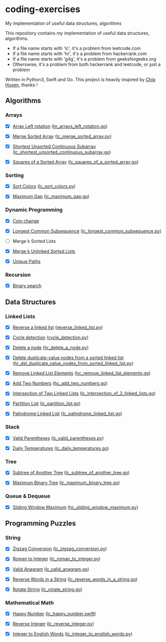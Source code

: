 # coding-exercises
My implementation of useful data structures, algorithms

This repository contains my implementation of useful data structures, algorithms.

- If a file name starts with 'lc', it's a problem from leetcode.com
- If a file name starts with 'hr', it's a problem from hackerrank.com
- If a file name starts with 'g4g', it's a problem from geeksforgeeks.org
- Otherswise, it's a problem from both hackerrank and leetcode, or just a problem

Written in Python3, Swift and Go. This project is heavily inspired by [Chip Huyen](https://github.com/chiphuyen), thanks !



Algorithms
----------

### Arrays

- [x] [Array Left rotation](https://www.hackerrank.com/challenges/ctci-array-left-rotation) ([hr_arrays_left_rotation.go](https://github.com/yuynwa/coding-exercises/blob/master/array/hr_arrays_left_rotation.go))
- [x] [Merge Sorted Array](https://leetcode.com/problems/merge-sorted-array/) ([lc_merge_sorted_array.py](https://github.com/yuynwa/coding-exercises/blob/master/array/lc_merge_sorted_array.py))
- [x] [Shortest Unsorted Continuous Subarray](https://leetcode.com/problems/shortest-unsorted-continuous-subarray/) ([lc_shortest_unsorted_continuous_subarray.go](https://github.com/yuynwa/coding-exercises/blob/master/array/lc_shortest_unsorted_continuous_subarray.go))
- [x] [Squares of a Sorted Array](https://leetcode.com/problems/squares-of-a-sorted-array/) ([lc_squares_of_a_sorted_array.go](https://github.com/yuynwa/coding-exercises/blob/master/array/lc_squares_of_a_sorted_array.go))



### Sorting

- [x] [Sort Colors](https://leetcode.com/problems/sort-colors/) ([lc_sort_colors.py](https://github.com/yuynwa/coding-exercises/blob/master/sort/lc_sort_colors.py))
- [x] [Maximum Gap](https://leetcode.com/problems/maximum-gap/) ([lc_maximum_gap.go](https://github.com/yuynwa/coding-exercises/blob/master/sort/lc_maximum_gap.go))



### Dynamic Programming

- [x] [Coin change](https://github.com/yuynwa/coding-exercises/blob/master/dynamic_programming/coin_change.py)
- [x] [Longest Common Subsequence](https://leetcode.com/problems/longest-common-subsequence/) ([lc_longest_common_subsequence.py](https://github.com/yuynwa/coding-exercises/blob/master/dynamic_programming/lc_longest_common_subsequence.py))
- [ ] Merge k Sorted Lists
- [x] [Merge k Unlinked Sorted Lists](https://github.com/yuynwa/coding-exercises/blob/master/merge_k_unlinked_sorted_lists.py)
- [x] [Unique Paths](https://github.com/yuynwa/coding-exercises/blob/master/dynamic_programming/lc_unique_paths.py)



### Recursion

- [x] [Binary search](https://github.com/yuynwa/coding-exercises/blob/master/recursion/binary_search.py)




Data Structures
--------------


### Linked Lists

- [x] [Reverse a linked list](https://www.hackerrank.com/challenges/reverse-a-linked-list) ([reverse_linked_list.py](https://github.com/yuynwa/coding-exercises/blob/master/linked_lists/reverse_linked_list.py))
- [x] [Cycle detection](https://www.hackerrank.com/challenges/detect-whether-a-linked-list-contains-a-cycle) ([cycle_detection.py](https://github.com/yuynwa/coding-exercises/blob/master/linked_lists/cycle_detection.py))
- [x] [Delete a node](https://www.hackerrank.com/challenges/delete-a-node-from-a-linked-list) ([hr_delete_a_node.py](https://github.com/yuynwa/coding-exercises/blob/master/linked_lists/hr_delete_a_node.py))
- [x] [Delete duplicate-value nodes from a sorted linked list](https://www.hackerrank.com/challenges/delete-duplicate-value-nodes-from-a-sorted-linked-list) ([hr_del_duplicate_value_nodes_from_sorted_linked_list.py](https://github.com/yuynwa/coding-exercises/blob/master/linked_lists/hr_del_duplicate_value_nodes_from_sorted_linked_list.py))
- [x] [Remove Linked List Elements](https://leetcode.com/problems/remove-linked-list-elements/) ([hc_remove_linked_list_elements.go](https://github.com/yuynwa/coding-exercises/blob/master/linked_lists/hc_remove_linked_list_elements.go))
- [x] [Add Two Numbers](https://leetcode.com/problems/add-two-numbers/) ([hc_add_two_numbers.go](https://github.com/yuynwa/coding-exercises/blob/master/linked_lists/hc_add_two_numbers.go))
- [x] [Intersection of Two Linked Lists](https://leetcode.com/problems/intersection-of-two-linked-lists/) ([lc_intersection_of_2_linked_lists.go](https://github.com/yuynwa/coding-exercises/blob/master/linked_lists/lc_intersection_of_2_linked_lists.go))
- [x] [Partition List](https://leetcode.com/problems/partition-list/) ([lc_partition_list.go](https://github.com/yuynwa/coding-exercises/blob/master/linked_lists/lc_partition_list.go))
- [x] [Palindrome Linked List](https://leetcode.com/problems/palindrome-linked-list/) ([lc_palindrome_linked_list.go](https://github.com/yuynwa/coding-exercises/blob/master/linked_lists/lc_palindrome_linked_list.go))


### Stack

- [x] [Valid Parentheses](https://leetcode.com/problems/valid-parentheses/) ([lc_valid_parentheses.py](https://github.com/yuynwa/coding-exercises/blob/master/stack/lc_valid_parentheses.py))
- [x] [Daily Temperatures](https://leetcode.com/problems/daily-temperatures/) ([lc_daily_temperatures.go](https://github.com/yuynwa/coding-exercises/blob/master/stack/lc_daily_temperatures.go))


### Tree

- [x] [Subtree of Another Tree](https://leetcode.com/problems/subtree-of-another-tree/) ([lc_subtree_of_another_tree.go](https://github.com/yuynwa/coding-exercises/blob/master/tree/lc_subtree_of_another_tree.go))
- [x] [Maximum Binary Tree](https://leetcode.com/problems/maximum-binary-tree/) ([lc_maximum_binary_tree.go](https://github.com/yuynwa/coding-exercises/blob/master/tree/lc_maximum_binary_tree.go))



### Queue & Dequeue

- [x] [Sliding Window Maximum](https://leetcode.com/problems/sliding-window-maximum/) ([hc_sliding_window_maximum.py](https://github.com/yuynwa/coding-exercises/blob/master/queue/hc_sliding_window_maximum.py))



Programming Puzzles
-------------------

### String

- [x] [Zigzag Conversion](https://leetcode.com/problems/zigzag-conversion/) ([lc_zigzag_conversion.py](https://github.com/yuynwa/coding-exercises/blob/master/string/lc_zigzag_conversion.py))
- [x] [Roman to Integer](https://leetcode.com/problems/roman-to-integer/) ([lc_roman_to_integer.py](https://github.com/yuynwa/coding-exercises/blob/master/string/lc_roman_to_integer.py))
- [x] [Valid Anagram](https://leetcode.com/problems/valid-anagram/) ([lc_valid_anagram.go](https://github.com/yuynwa/coding-exercises/blob/master/string/lc_valid_anagram.go))
- [x] [Reverse Words in a String](https://leetcode.com/problems/reverse-words-in-a-string/) ([lc_reverse_words_in_a_string.go](https://github.com/yuynwa/coding-exercises/blob/master/string/lc_reverse_words_in_a_string.go))
- [x] [Rotate String](https://leetcode.com/problems/rotate-string/) ([lc_rotate_string.go](https://github.com/yuynwa/coding-exercises/blob/master/string/lc_rotate_string.go))



### Mathematical Math

- [x] [Happy Number](https://leetcode.com/problems/happy-number/) ([lc_happy_number.swift](https://github.com/yuynwa/coding-exercises/blob/master/math/lc_happy_number.swift))
- [x] [Reverse Integer](https://leetcode.com/problems/reverse-integer/) ([lc_reverse_integer.py](https://github.com/yuynwa/coding-exercises/blob/master/math/lc_reverse_integer.py))
- [x] [Integer to English Words](https://leetcode.com/problems/integer-to-english-words/) ([lc_integer_to_english_words.py](https://github.com/yuynwa/coding-exercises/blob/master/math/lc_integer_to_english_words.py))

